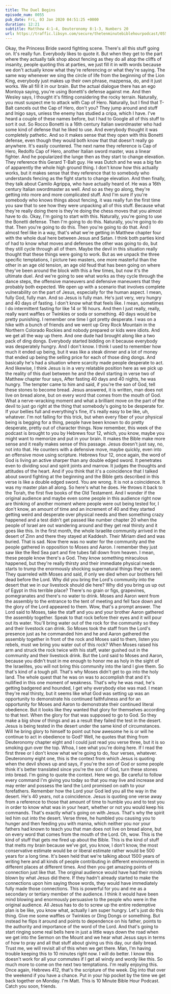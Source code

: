 ```yaml
---
title: The Duel Begins
episode_num: 0055
pub_date: Fri, 03 Jan 2020 04:51:25 +0000
duration: 12:21
subtitle: Matthew 4:1-4, Deuteronomy 8:1-3, Numbers 20
url: https://traffic.libsyn.com/secure/thetenminutebiblehourpodcast/055_-_The_Duel_Begins.mp3
---
```


 Okay, the Princess Bride sword fighting scene. There's all this stuff going on. It's really fun. Everybody likes to quote it. But when they get to the part where they actually talk shop about fencing as they do all atop the cliffs of insanity, people quoting this at parties, we just fill it in with words because we don't actually know what they're referencing or what they're saying. The same way whenever we sing the circle of life from the beginning of the Lion King, everybody just makes up their own phrase, mazpensa, do, and it just works. We all fill it in our brain. But the actual dialogue there has an ego Montoya saying, you're using Bonetti's defense against me. And then Wesley says, I thought it's fitting considering the rocky terrain. Naturally, you must suspect me to attack with Cap of Hero. Naturally, but I find that T-Balt cancels out the Cap of Hero, don't you? They jump around and stuff and Inigo says, unless the enemy has studied a cripa, which I have. I've heard a couple of these names before, but I had to Google all of this stuff to sort it out. So Rocco Bonetti is a 16th century Italian swordmaster who had some kind of defense that he liked to use. And everybody thought it was completely pathetic. And so it makes sense that they open with this Bonetti defense, even though they would both know that that doesn't really go anywhere. It's easily countered. The next name they reference is Cap of Hero, Redolfo Cap of Hero, another Italian sword master, was a linear fighter. And he popularized the lunge then as they start to change elevation. They reference this Gerard T-Balt guy. He was Dutch and he was a big fan of apparently the whole high ground thing. I don't know how this actually works, but it makes sense that they reference that to somebody who understands fencing as the fight starts to change elevation. And then finally, they talk about Camilo Agrippa, who have actually heard of. He was a 16th century Italian swordmaster as well. And so as they go along, they're getting into more and more complicated stuff. And I'm sure if you're somebody who knows things about fencing, it was really fun the first time you saw that to see how they were unpacking all of this stuff. Because what they're really doing there is they're doing the chess moves that you almost have to do. Okay, I'm going to start with this. Naturally, you're going to use the Bonetti defense. Then I'm going to do this. Naturally, you're going to do that. Then you're going to do this. Then you're going to do that. And I almost feel like in a way, that's what we're getting in Matthew chapter four with the whole dual here between Jesus and Satan. I think both parties kind of had to know what moves and defenses the other was going to do, but they still cycle through all of them. Maybe the devil in this situation really thought that these things were going to work. But as we unpack the three specific temptations, I picture two masters, one more masterful than the other in an age old tension, an age old feud that has been going on where they've been around the block with this a few times, but now it's the ultimate duel. And we're going to see what works as they cycle through the dance steps, the offensive maneuvers and defensive maneuvers that they probably both expected. We open up with a scenario that involves complete vulnerability on the part of Jesus, especially for the human aspect. I mean, fully God, fully man. And so Jesus is fully man. He's just very, very hungry and 40 days of fasting. I don't know what that feels like. I mean, sometimes I do intermittent fasting for like 14 or 16 hours. And then I just really, really, really want waffles or Twinkies or soda or something. 40 days would be pretty punishing. I remember one time I got pretty desperate. I was on a hike with a bunch of friends and we went up Grey Rock Mountain in the Northern Colorado Rockies and nobody prepared or kids were idiots. And we get all the way up there. And one dude had brought along like a two pack of ding dongs. Everybody started bidding on it because everybody was desperately hungry. And I don't know. I think I used to remember how much it ended up being, but it was like a steak dinner and a lot of money that ended up being the selling price for each of those ding dongs. And basically he's had a situation where scarcity made people desperate to act. And likewise, I think Jesus is in a very relatable position here as we pick up the reality of this duel between he and the devil starting in verse two of Matthew chapter four says, After fasting 40 days and 40 nights, he was hungry. The tempter came to him and said, if you're the son of God, tell these stones to become bread. Jesus answered, it is written, man does not live on bread alone, but on every word that comes from the mouth of God. What a nerve-wracking moment and what a brilliant move on the part of the devil to just go right at the thing that somebody's going to be desperate for. If your bellies full and everything's fine, it's really easy to be like, uh, whatever. I'm not falling for this trick, but when every fiber of your physical being is begging for a thing, people have been known to do pretty desperate, pretty out of character things. Now remember, this week of the podcast is brought to you by Hebrews four 12, which, you know, maybe you might want to memorize and put in your brain. It makes the Bible make more sense and it really makes sense of this passage. Jesus doesn't just say, no, not into that. He counters with a defensive move, maybe quickly, even into an offensive move using scripture. Hebrews four 12, once again, the word of God is living an active sharper than any double edged sword. It penetrates even to dividing soul and spirit joints and marrow. It judges the thoughts and attitudes of the heart. And if you think that it's a coincidence that I talked about sword fighting at the beginning and the Bible gets described in this verse is like a double edged sword. You are wrong. It is not a coincidence. It was my master plan all along. So here's what he does. He throws it back to the Torah, the first five books of the Old Testament. And I wonder if the original audience and maybe even some people in this audience right now are thinking of another moment where people were out being tested for, I don't know, an amount of time and an increment of 40 and they started getting weird and desperate over physical needs and then something crazy happened and a test didn't get passed like number chapter 20 when the people of Israel are out wandering around and they get real thirsty and it goes like this. In the first month, the whole Israelite community arrived in the desert of Zinn and there they stayed at Kaddesh. Their Miriam died and was buried. That is sad. Now there was no water for the community and the people gathered in opposition to Moses and Aaron. I remember they just saw like the Red Sea part and fire tubes fall down from heaven. I mean, these people know there's a God. They know something miraculous happened, but they're really thirsty and their immediate physical needs starts to trump the enormously shocking supernatural things they've seen. They quarreled with Moses and said, if only we died when our brothers fell dead before the Lord. Why did you bring the Lord's community into the desert that we in our livestock should die here? Why did you bring us up out of Egypt in this terrible place? There's no grain or figs, grapevines, pomegranates and there's no water to drink. Moses and Aaron went from the assembly to the entrance to the tent of meeting and fell face down and the glory of the Lord appeared to them. Wow, that's a prompt answer. The Lord said to Moses, take the staff and you and your brother Aaron gathered the assembly together. Speak to that rock before their eyes and it will pour out its water. You'll bring water out of the rock for the community so they and their livestock can drink. So Moses took the staff from the Lord's presence just as he commanded him and he and Aaron gathered the assembly together in front of the rock and Moses said to them, listen you rebels, must we bring you water out of this rock? When Moses raised his arm and struck the rock twice with his staff, water gushed out in the community and their livestock drink. But the Lord said to Moses and Aaron, because you didn't trust in me enough to honor me as holy in the sight of the Israelites, you will not bring this community into the land I give them. So that's kind of a tough pill. That's why Moses didn't get to go into the holy land. The whole quest that he was on was to accomplish that and it's nullified in this one moment of weakness. That's why he was mad, he's getting badgered and hounded, I get why everybody else was mad. I mean they're real thirsty, but it seems like what God was setting up was an opportunity to demonstrate his continued faithfulness and for an opportunity for Moses and Aaron to demonstrate their continued literal obedience. But it looks like they wanted that glory for themselves according to that text. When the glory for that was supposed to go to God. So they make a big show of things and as a result they failed the test in the desert. Jesus is being tested in the desert under the same kind of circumstances. Will he bring glory to himself to point out how awesome he is or will he continue to act in obedience to God? Well, he quotes that thing from Deuteronomy chapter eight and I could just read you verse three, but it is so smoking gun over the top. Whoa, I see what you're doing here. If I read the first three or I don't know what we're going to do, four verses, whatever. Deuteronomy eight one, this is the context from which Jesus is quoting when the devil shows up and says, if you're the son of God or some people think it's better translated since you're the son of God, turn these stones into bread. I'm going to quote the context. Here we go. Be careful to follow every command I'm giving you today so that you may live and increase and may enter and possess the land the Lord promised on oath to your forefathers. Remember how the Lord your God led you all the way in the desert. He's 40 years, not a coincidence. Jesus is quoting one verse away from a reference to those that amount of time to humble you and to test you in order to know what was in your heart, whether or not you would keep his commands. That's exactly what's going on with Jesus. That's why the spirit led him out into the desert. Verse three, he humbled you causing you to hunger and then feeding you with manna, which neither you nor your fathers had known to teach you that man does not live on bread alone, but on every word that comes from the mouth of the Lord. Oh, wow. This is the kind of stuff that gets me fired up about the Bible. This is the kind of stuff that melts my brain because we've got, you know, I don't know, the most conservative estimate would be or liberal estimate rather would be 500 years for a long time. It's been held that we're talking about 1500 years of writing here and all kinds of people contributing in different environments in different places at different times. And then you get amazing points of connection just like that. The original audience would have had their minds blown by what Jesus did there. If they hadn't already started to make the connections upon him saying those words, they would have immediately fully made those connections. This is powerful for you and me as a secondary or tertiary member of the audience. I think it would have been mind blowing and enormously persuasive to the people who were in the original audience. All Jesus has to do to screw up the entire redemptive plan is be like, you know what, actually I am super hungry. Let's just do this thing. Give me some waffles or Twinkies or Ding Dongs or something. But instead he flips it around and points to dependence on his father, points to the authority and importance of the word of the Lord. And that's going to start ringing some real bells here in just a little ways down the road when we get into the Sermon on the Mount and we hear what Jesus says in terms of how to pray and all that stuff about giving us this day, our daily bread. Trust me, we will revisit all of this when we get there. Man, I'm having trouble keeping this to 10 minutes right now. I will do better. I know this doesn't work for all your commutes if I get all windy and wordy like this. So much more to come on the next two temptations. I'm really enjoying this. Once again, Hebrews 412, that's the scripture of the week. Dig into that over the weekend if you have a chance. Put in your hip pocket by the time we get back together on Monday. I'm Matt. This is 10 Minute Bible Hour Podcast. Catch you soon, friends.